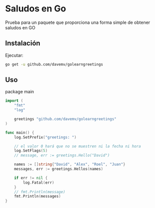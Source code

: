 # Saludos en Go

Prueba para un paquete que proporciona una forma simple de obtener saludos en GO

## Instalación
Ejecutar:
```bash
go get -u github.com/davemv/golearngreetings

```

## Uso
package main

```go
import (
	"fmt"
	"log"

	greetings "github.com/davemv/golearngreetings"
)

func main() {
	log.SetPrefix("greetings: ")

	// el valor 0 hará que no se muestren ni la fecha ni hora
	log.SetFlags(5)
	// message, err := greetings.Hello("David")

	names := []string{"David", "Alex", "Roel", "Juan"}
	messages, err := greetings.Hellos(names)

	if err != nil {
		log.Fatal(err)
	}
	// fmt.Println(message)
	fmt.Println(messages)
}
```